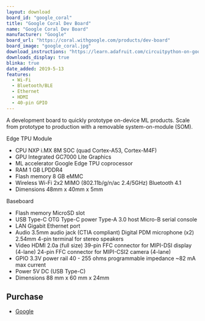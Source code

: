 ```yaml
---
layout: download
board_id: "google_coral"
title: "Google Coral Dev Board"
name: "Google Coral Dev Board"
manufacturer: "Google"
board_url: "https://coral.withgoogle.com/products/dev-board"
board_image: "google_coral.jpg"
download_instructions: "https://learn.adafruit.com/circuitpython-on-google-coral-linux-blinka"
downloads_display: true
blinka: true
date_added: 2019-5-13
features:
  - Wi-Fi
  - Bluetooth/BLE
  - Ethernet
  - HDMI
  - 40-pin GPIO
---
```


A development board to quickly prototype on-device ML products. Scale from prototype to production with a removable system-on-module (SOM).

Edge TPU Module
- CPU	NXP i.MX 8M SOC (quad Cortex-A53, Cortex-M4F)
- GPU	Integrated GC7000 Lite Graphics
- ML accelerator	Google Edge TPU coprocessor
- RAM	1 GB LPDDR4
- Flash memory	8 GB eMMC
- Wireless	Wi-Fi 2x2 MIMO (802.11b/g/n/ac 2.4/5GHz) Bluetooth 4.1
- Dimensions	48mm x 40mm x 5mm

Baseboard
- Flash memory	MicroSD slot
- USB	Type-C OTG Type-C power Type-A 3.0 host Micro-B serial console
- LAN	Gigabit Ethernet port
- Audio	3.5mm audio jack (CTIA compliant) Digital PDM microphone (x2) 2.54mm 4-pin terminal for stereo speakers
- Video	HDMI 2.0a (full size) 39-pin FFC connector for MIPI-DSI display (4-lane) 24-pin FFC connector for MIPI-CSI2 camera (4-lane)
- GPIO	3.3V power rail 40 - 255 ohms programmable impedance ~82 mA max current
- Power	5V DC (USB Type-C)
- Dimensions	88 mm x 60 mm x 24mm

## Purchase
* [Google](https://coral.withgoogle.com/products/dev-board)
